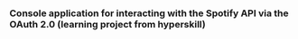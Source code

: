 ### Сonsole application for interacting with the Spotify API via the OAuth 2.0 (learning project from hyperskill)
